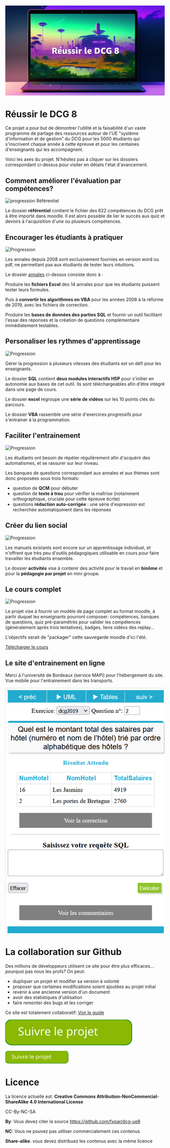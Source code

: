 ![Réussir le DCG 8 couverture](./xtras/couverture.jpg)
# Réussir le DCG 8
Ce projet a pour but de démontrer l'utilité et la faisabilité d'un vaste programme de partage des ressources autour de l'UE "système d'information et de gestion" du DCG pour les 5000 étudiants qui s'inscrivent chaque année à cette épreuve et pour les centaines d'enseignants qui les accompagnent.

Voici les axes du projet. N'hésitez pas à cliquer sur les dossiers correspondant ci-dessus pour visiter en détails l'état d'avancement.

## Comment améliorer l'évaluation par compétences?
![progression Référentiel](https://img.shields.io/badge/avancement-100%25-green)

Le dossier **référentiel** contient le fichier des 622 compétences du DCG prêt à être importé dans moodle. Il est alors possible de lier le succés aux quiz et devoirs à l'acquisition d'une ou plusieurs compétences. 


## Encourager les étudiants à pratiquer
![Progression](https://img.shields.io/badge/avancement-40%25-orange)

Les annales depuis 2008 sont exclusivement fournies en version word ou pdf, ne permettant pas aux étudiants de tester leurs intuitions.

Le dossier [annales](./annales) ci-dessus consiste donc à : 

Produire les **fichiers Excel** des 14 annales pour que les étudiants puissent tester leurs formules.

Puis à **convertir les algorithmes en VBA** pour les années 2008 à la réforme de 2019, avec les fichiers de correction.

Produire les **bases de données des parties SQL** et fournir un outil facilitant l'essai des réponses et la création de questions complémentaire immédiatement testables.


## Personaliser les rythmes d'apprentissage
![Progression](https://img.shields.io/badge/avancement-60%25-yellowgreen)

Gérer la progression à plusieurs vitesses des étudiants est un défi pour les enseignants.

Le dossier **SQL** contient **deux modules interactifs H5P** pour s'initier en autonomie aux bases de cet outil. Ils sont téléchargeables afin d'être intégré dans une page de cours.

Le dossier **excel** regroupe une **série de vidéos** sur les 10 points clés du parcours.

Le dossier **VBA** rassemble une série d'exercices progressifs pour s'entrainer à la programmation.


## Faciliter l'entrainement
![Progression](https://img.shields.io/badge/avancement-40%25-orange)

Les étudiants ont besoin de répéter régulièrement afin d'acquérir des automatismes, et se rassurer sur leur niveau. 

Les banques de questions correspondant aux annales et aux thèmes sont donc proposées sous trois formats:

* question de **QCM** pour débuter
* question de **texte à trou** pour vérifier la maîtrise (notamment orthographique, cruciale pour cette épreuve écrite)
* questions **rédaction auto-corrigée** : une série d'expression est recherchée automatiqument dans les réponses

## Créer du lien social
![Progression](https://img.shields.io/badge/avancement-50%25-yellow)

Les manuels existants sont encore sur un apprentissage individuel, et n'offrent que très peu d'outils pédagogiques utilisable en cours pour faire travailler les étudiants ensemble.

Le dossier **activités** vise à contenir des activité pour le travail en **binôme** et pour la **pédagogie par projet** en mini groupe.


## Le cours complet
![Progression](https://img.shields.io/badge/avancement-50%25-lightgrey)

Le projet vise à fournir un modèle de page complet au format moodle, à partir duquel les enseignants pourront composer: compétences, banques de questions, quiz pré-paramétrés pour valider les compétences (généralement après trois tentatives), badges, liens vidéos des replay...

L'objectifs serait de "packager" cette sauvegarde moodle d'ici l'été.

<a href="/releases" class="button">Télécharger le cours</a>


## Le site d'entrainement en ligne
Merci à l'université de Bordeaux (service MAPI) pour l'hébergement du site.
Vue mobile pour l'entrainement dans les transports.

![SQLpratique](./xtras/SQLpratique.png)

	
# La collaboration sur Github



Des millions de développeurs utilisent ce site pour être plus efficaces... pourquoi pas nous les profs? On peut: 

* dupliquer un projet et modifier sa version à volonté
* proposer que certaines modifications soient ajoutées au projet initial
* revenir à une ancienne version d'un document
* avoir des statistiques d'utilisation
* faire remonter des bugs et les corriger


Ce site est totalement collaboratif: [Voir le guide](./xtras/guide-github.md)

[![Suivre le projet](./xtras/voirProjet.svg)](./xtras/guide-github.md)

<a href="./xtras/guide-github.md"><img src="./xtras/voirProjet.svg" height="40px" width="200px"/></a>

# Licence
La licence actuelle est:
**Creative Commons Attribution-NonCommercial-ShareAlike 4.0 International License**

CC-By-NC-SA

**By**: Vous devez citer la source https://github.com/fxpar/dcg-ue8

**NC**: Vous ne pouvez pas utiliser commercialement ces contenus

**Share-alike**: vous devez distribuez les contenus avec la même licence


 
